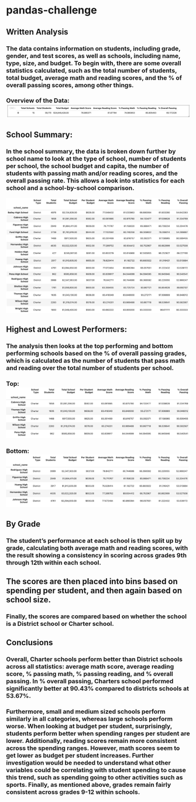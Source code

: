 # pandas-challenge

## Written Analysis

### The data contains information on students, including grade, gender, and test scores, as well as schools, including name, type, size, and budget. To begin with, there are some overall statistics calculated, such as the total number of students, total budget, average math and reading scores, and the % of overall passing scores, among other things. 
### Overview of the Data: ![Overview](https://github.com/caitlin-hartley/pandas-challenge/blob/main/images/overall_summary.png)

## School Summary:

### In the school summary, the data is broken down further by school name to look at the type of school, number of students per school, the school budget and capita, the number of students with passing math and/or reading scores, and the overall passing rate. This allows a look into statistics for each school and a school-by-school comparison. 
![SchoolSummary](https://github.com/caitlin-hartley/pandas-challenge/blob/main/images/school_summary.png)

## Highest and Lowest Performers:

### The analysis then looks at the top performing and bottom performing schools based on the % of overall passing grades, which is calculated as the number of students that pass math and reading over the total number of students per school. 
### Top: ![Top](https://github.com/caitlin-hartley/pandas-challenge/blob/main/images/highest_performing.png)
### Bottom: ![Bottom](https://github.com/caitlin-hartley/pandas-challenge/blob/main/images/bottom_performing.png)

## By Grade 

### The student’s performance at each school is then split up by grade, calculating both average math and reading scores, with the result showing a consistency in scoring across grades 9th through 12th within each school. 


## The scores are then placed into bins based on spending per student, and then again based on school size. 


### Finally, the scores are compared based on whether the school is a District school or Charter school. 

## Conclusions 

### Overall, Charter schools perform better than District schools across all statistics: average math score, average reading score, % passing math, % passing reading, and % overall passing. In % overall passing, Charters school performed significantly better at 90.43% compared to districts schools at 53.67%. 

### Furthermore, small and medium sized schools perform similarly in all categories, whereas large schools perform worse. When looking at budget per student, surprisingly, students perform better when spending ranges per student are lower. Additionally, reading scores remain more consistent across the spending ranges. However, math scores seem to get lower as budget per student increases. Further investigation would be needed to understand what other variables could be correlating with student spending to cause this trend, such as spending going to other activities such as sports. Finally, as mentioned above, grades remain fairly consistent across grades 9-12 within schools. 


